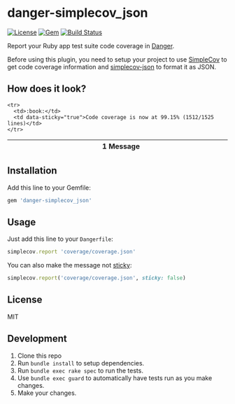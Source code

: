 # danger-simplecov_json

[![License](http://img.shields.io/badge/license-MIT-green.svg?style=flat)](LICENSE.txt)
[![Gem](https://img.shields.io/gem/v/danger-simplecov_json.svg?style=flat)](http://rubygems.org/gems/danger-simplecov_json)
[![Build Status](https://travis-ci.org/marcelofabri/danger-simplecov_json.svg?branch=master)](https://travis-ci.org/marcelofabri/danger-simplecov_json)

Report your Ruby app test suite code coverage in [Danger](https://github.com/danger/danger).

Before using this plugin, you need to setup your project to use [SimpleCov](https://github.com/colszowka/simplecov)
to get code coverage information and [simplecov-json](https://github.com/vicentllongo/simplecov-json) to format
it as JSON.

## How does it look?

<table>
  <thead>
    <tr>
      <th width="50"></th>
      <th width="100%" data-kind="Message">
          1 Message
      </th>
     </tr>
  </thead>
  <tbody>

    <tr>
      <td>:book:</td>
      <td data-sticky="true">Code coverage is now at 99.15% (1512/1525 lines)</td>
    </tr>
  </tbody>
</table>

## Installation

Add this line to your Gemfile:

```ruby
gem 'danger-simplecov_json'
```

## Usage

Just add this line to your `Dangerfile`:

```ruby
simplecov.report 'coverage/coverage.json'
```

You can also make the message not [sticky](http://danger.systems/reference.html):

```ruby
simplecov.report('coverage/coverage.json', sticky: false)
```

## License

MIT

## Development

1. Clone this repo
2. Run `bundle install` to setup dependencies.
3. Run `bundle exec rake spec` to run the tests.
4. Use `bundle exec guard` to automatically have tests run as you make changes.
5. Make your changes.
